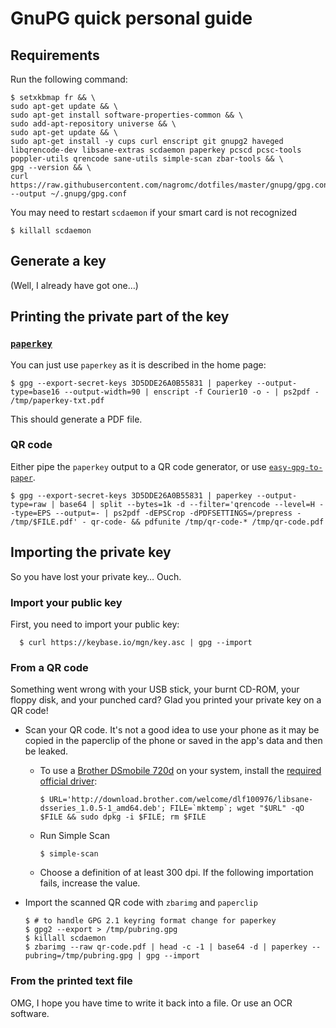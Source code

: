 GnuPG quick personal guide
==========================

## Requirements

Run the following command:

```
$ setxkbmap fr && \
sudo apt-get update && \
sudo apt-get install software-properties-common && \
sudo add-apt-repository universe && \
sudo apt-get update && \
sudo apt-get install -y cups curl enscript git gnupg2 haveged libqrencode-dev libsane-extras scdaemon paperkey pcscd pcsc-tools poppler-utils qrencode sane-utils simple-scan zbar-tools && \
gpg --version && \
curl https://raw.githubusercontent.com/nagromc/dotfiles/master/gnupg/gpg.conf --output ~/.gnupg/gpg.conf
```

You may need to restart `scdaemon` if your smart card is not recognized

```
$ killall scdaemon
```

## Generate a key

(Well, I already have got one…)

## Printing the private part of the key

### [`paperkey`](http://www.jabberwocky.com/software/paperkey/)

You can just use `paperkey` as it is described in the home page:

```
$ gpg --export-secret-keys 3D5DDE26A0B55831 | paperkey --output-type=base16 --output-width=90 | enscript -f Courier10 -o - | ps2pdf - /tmp/paperkey-txt.pdf
```

This should generate a PDF file.

### QR code

Either pipe the `paperkey` output to a QR code generator, or use [`easy-gpg-to-paper`](https://github.com/cojomojo/easy-gpg-to-paper).

<!---

- Using shell

-->

  ```
  $ gpg --export-secret-keys 3D5DDE26A0B55831 | paperkey --output-type=raw | base64 | split --bytes=1k -d --filter='qrencode --level=H --type=EPS --output=- | ps2pdf -dEPSCrop -dPDFSETTINGS=/prepress - /tmp/$FILE.pdf' - qr-code- && pdfunite /tmp/qr-code-* /tmp/qr-code.pdf
  ```

<!---
- Using `easy-gpg-to-paper`
  - Install the dependencies as it is described on the [project page](https://github.com/cojomojo/easy-gpg-to-paper/blob/45801fafab2213cb77b60ce6a22f938a3d983be0/README.md#dependencies)

    ```
    $ git clone https://github.com/cojomojo/pyqrencode.git
    $ pip install --user -e pyqrencode/
    $ git clone https://github.com/cojomojo/easy-gpg-to-paper.git
    $ cd easy-gpg-to-paper
    $ pip install --user image
    ```

  - Generate the QR code

    ```
    ./gpg2paper.py export --keyid 3D5DDE26A0B55831 --png --out /tmp/secret-key-qr-code.png
    ```
-->

## Importing the private key

So you have lost your private key… Ouch.

### Import your public key

First, you need to import your public key:

      $ curl https://keybase.io/mgn/key.asc | gpg --import

### From a QR code

Something went wrong with your USB stick, your burnt CD-ROM, your floppy disk, and your punched card? Glad you printed your private key on a QR code!

- Scan your QR code. It's not a good idea to use your phone as it may be copied in the paperclip of the phone or saved in the app's data and then be leaked.
  - To use a [Brother DSmobile 720d](https://www.brother-usa.com/Scanners/ModelDetail/24/DS720D/Overview) on your system, install the [required official driver](http://support.brother.com/g/b/downloadend.aspx?c=us&lang=en&prod=ds720d_all&os=128&dlid=dlf100976_000&flang=4&type3=566):

    ```
    $ URL='http://download.brother.com/welcome/dlf100976/libsane-dsseries_1.0.5-1_amd64.deb'; FILE=`mktemp`; wget "$URL" -qO $FILE && sudo dpkg -i $FILE; rm $FILE
    ```

  - Run Simple Scan

    ```
    $ simple-scan
    ```

  - Choose a definition of at least 300 dpi. If the following importation fails, increase the value.

- Import the scanned QR code with `zbarimg` and `paperclip`

  ```
  $ # to handle GPG 2.1 keyring format change for paperkey
  $ gpg2 --export > /tmp/pubring.gpg
  $ killall scdaemon
  $ zbarimg --raw qr-code.pdf | head -c -1 | base64 -d | paperkey --pubring=/tmp/pubring.gpg | gpg --import
  ```

### From the printed text file

OMG, I hope you have time to write it back into a file. Or use an OCR software.
